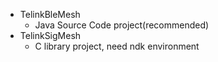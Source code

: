 + TelinkBleMesh
     - Java Source Code project(recommended) 
+ TelinkSigMesh
     - C library project, need ndk environment
